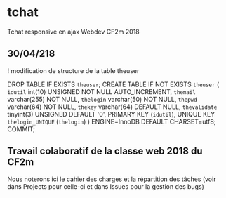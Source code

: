 # tchat
Tchat responsive en ajax Webdev CF2m 2018

## 30/04/218
! modification de structure de la table theuser

DROP TABLE IF EXISTS `theuser`;
CREATE TABLE IF NOT EXISTS `theuser` (
  `idutil` int(10) UNSIGNED NOT NULL AUTO_INCREMENT,
  `themail` varchar(255) NOT NULL,
  `thelogin` varchar(50) NOT NULL,
  `thepwd` varchar(64) NOT NULL,
  `thekey` varchar(64) DEFAULT NULL,
  `thevalidate` tinyint(3) UNSIGNED DEFAULT '0',
  PRIMARY KEY (`idutil`),
  UNIQUE KEY `thelogin_UNIQUE` (`thelogin`)
) ENGINE=InnoDB DEFAULT CHARSET=utf8;
COMMIT;

## Travail colaboratif de la classe web 2018 du CF2m
Nous noterons ici le cahier des charges et la répartition des tâches (voir dans Projects pour celle-ci et dans Issues pour la gestion des bugs)
